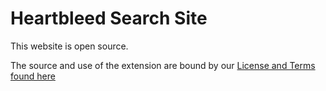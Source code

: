 Heartbleed Search Site
==========================
This website is open source. 

The source and use of the extension are bound by our [License and Terms found here](http://www.heartbleedsearch.com/license/)
